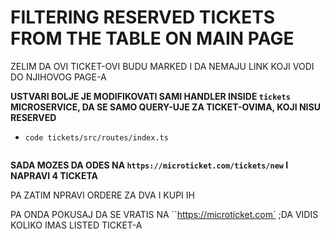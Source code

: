 # FILTERING RESERVED TICKETS FROM THE TABLE ON MAIN PAGE

ZELIM DA OVI TICKET-OVI BUDU MARKED I DA NEMAJU LINK KOJI VODI DO NJIHOVOG PAGE-A

**USTVARI BOLJE JE MODIFIKOVATI SAMI HANDLER INSIDE `tickets` MICROSERVICE, DA SE SAMO QUERY-UJE ZA TICKET-OVIMA, KOJI NISU RESERVED**

- `code tickets/src/routes/index.ts`

```ts


```

**SADA MOZES DA ODES NA `https://microticket.com/tickets/new` I NAPRAVI 4 TICKETA**

PA ZATIM NPRAVI ORDERE ZA DVA I KUPI IH

PA ONDA POKUSAJ DA SE VRATIS NA ``https://microticket.com` ;DA VIDIS KOLIKO IMAS LISTED TICKET-A
